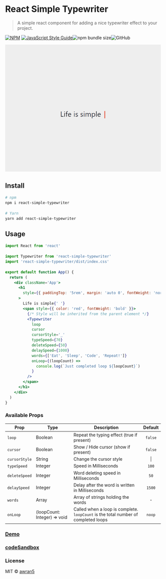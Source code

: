 # React Simple Typewriter

> A simple react component for adding a nice typewriter effect to your project.

[![NPM](https://img.shields.io/npm/v/react-simple-typewriter.svg)](https://www.npmjs.com/package/react-simple-typewriter) [![JavaScript Style Guide](https://img.shields.io/badge/code_style-standard-brightgreen.svg)](https://standardjs.com)![npm bundle size](https://img.shields.io/bundlephobia/min/react-simple-typewriter)![GitHub](https://img.shields.io/github/license/awran5/react-simple-typewriter)

<p align="center">
  <img src="./screenshot.gif" alt="screenshot" />
</p>

## Install

```bash
# npm
npm i react-simple-typewriter

# Yarn
yarn add react-simple-typewriter
```

## Usage

```jsx
import React from 'react'

import Typewriter from 'react-simple-typewriter'
import 'react-simple-typewriter/dist/index.css'

export default function App() {
  return (
    <div className='App'>
      <h1
        style={{ paddingTop: '5rem', margin: 'auto 0', fontWeight: 'normal' }}
      >
        Life is simple{' '}
        <span style={{ color: 'red', fontWeight: 'bold' }}>
          {/* Style will be inherited from the parent element */}
          <Typewriter
            loop
            cursor
            cursorStyle='_'
            typeSpeed={70}
            deleteSpeed={50}
            delaySpeed={1000}
            words={['Eat', 'Sleep', 'Code', 'Repeat!']}
            onLoop={(loopCount) =>
              console.log(`Just completed loop ${loopCount}`)
            }
          />
        </span>
      </h1>
    </div>
  )
}
```

### Available Props

| Prop          | Type                         | Description                                                                        | Default |
| ------------- | ---------------------------- | ---------------------------------------------------------------------------------- | :-----: |
| `loop`        | Boolean                      | Repeat the typing effect (true if present)                                         | `false` |
| `cursor`      | Boolean                      | Show / Hide cursor (show if present)                                               | `false` |
| `cursorStyle` | String                       | Change the cursor style                                                            | &#124;  |
| `typeSpeed`   | Integer                      | Speed in Milliseconds                                                              |  `100`  |
| `deleteSpeed` | Integer                      | Word deleting speed in Milliseconds                                                |  `50`   |
| `delaySpeed`  | Integer                      | Delay after the word is written in Milliseconds                                    | `1500`  |
| `words`       | Array                        | Array of strings holding the words                                                 |    -    |
| `onLoop`      | (loopCount: Integer) => void | Called when a loop is complete. `loopCount` is the total number of completed loops | `noop`  |

### [Demo](https://react-simple-typewriter.vercel.app/)

### [codeSandbox](https://codesandbox.io/s/react-typewriting-effect-8ulgs)

### License

MIT © [awran5](https://github.com/awran5/)
